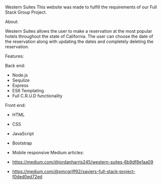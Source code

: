 Western Suites
This website was made to fulfill the requirements of our Full Stack Group Project.

About:

Western Suites allows the user to make a reservation at the most popular hotels throughout the state of California. The user can choose the date of the reservation along with updating the dates and completely deleting the reservation.

Features:

Back end:
- Node.js
- Sequlize
- Express
- ES6 Templating
- Full C.R.U.D functionality

Front end:
- HTML
- CSS
- JavaScript
- Bootstrap
- Mobile responsive
Medium articles:

- https://medium.com/@jordanharris245/western-suites-6b9df8e1aa09
- https://medium.com/@xmcgriff92/xaviers-full-stack-project-f0ded0ed72ed
